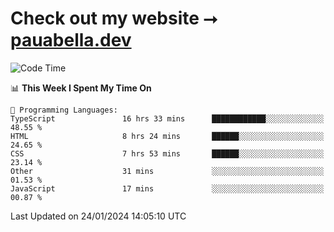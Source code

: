 # Check out my website ⭢ [pauabella.dev](https://pauabella.dev)

<!--START_SECTION:waka-->
![Code Time](http://img.shields.io/badge/Code%20Time-2%2C898%20hrs%2019%20mins-blue)

📊 **This Week I Spent My Time On** 

```text
💬 Programming Languages: 
TypeScript               16 hrs 33 mins      ████████████░░░░░░░░░░░░░   48.55 % 
HTML                     8 hrs 24 mins       ██████░░░░░░░░░░░░░░░░░░░   24.65 % 
CSS                      7 hrs 53 mins       ██████░░░░░░░░░░░░░░░░░░░   23.14 % 
Other                    31 mins             ░░░░░░░░░░░░░░░░░░░░░░░░░   01.53 % 
JavaScript               17 mins             ░░░░░░░░░░░░░░░░░░░░░░░░░   00.87 % 
```


 Last Updated on 24/01/2024 14:05:10 UTC
<!--END_SECTION:waka-->
